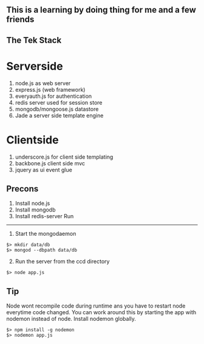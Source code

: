 This is a learning by doing thing for me and a few friends
----------------------------------------------------------

The Tek Stack
-------------
Serverside
==========
1. node.js as web server
2. express.js (web framework)
3. everyauth.js for authentication
4. redis server used for session store
5. mongodb/mongoose.js datastore
6. Jade a server side template engine

Clientside
==========
1. underscore.js for client side templating
2. backbone.js client side mvc
3. jquery as ui event glue

Precons
-------

1. Install node.js
2. Install mongodb
3. Install redis-server
Run
---
1. Start the mongodaemon

~~~
$> mkdir data/db
$> mongod --dbpath data/db
~~~

2. Run the server from the ccd directory

~~~
$> node app.js
~~~

Tip
---
Node wont recompile code during runtime ans you have to restart node everytime code changed.
You can work around this by starting the app with nodemon instead of node.
Install nodemon globally.

~~~
$> npm install -g nodemon
$> nodemon app.js
~~~
